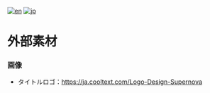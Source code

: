 [![en](https://img.shields.io/badge/lang-en-red.svg)](./ExternalResources.md)
[![jp](https://img.shields.io/badge/lang-jp-green.svg)](./ExternalResources.jp.md)

# 外部素材

### 画像

* タイトルロゴ：https://ja.cooltext.com/Logo-Design-Supernova